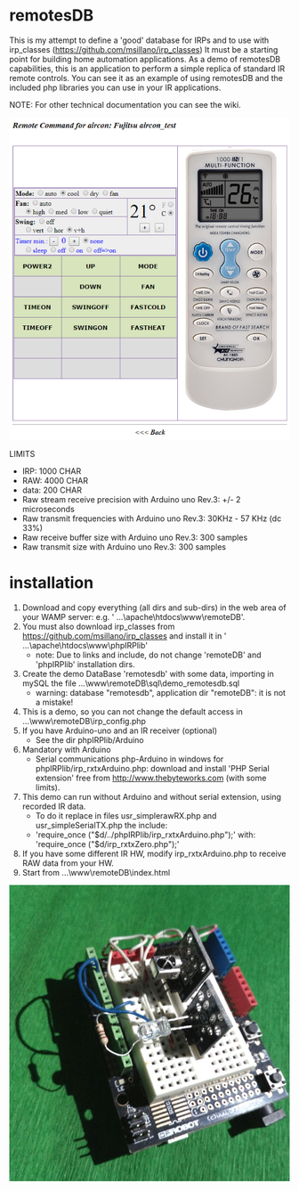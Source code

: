 # remotesDB
This is my attempt to define a 'good' database for IRPs and to use with irp_classes (https://github.com/msillano/irp_classes)
It must be a starting point for building home automation applications.
As a demo of remotesDB capabilities, this is an application to perform a simple replica of standard IR remote controls. You can see it as an example of using remotesDB and the included php libraries you can use in your IR applications.

NOTE: For other technical documentation you can see the wiki.

![Screenshot 1](./documents/remotesDB/screen01.png)

LIMITS
 -  IRP: 1000 CHAR
 -  RAW: 4000 CHAR 
 -  data: 200 CHAR
 -  Raw stream receive precision with Arduino uno Rev.3: +/- 2 microseconds
 -  Raw transmit frequencies with Arduino uno Rev.3: 30KHz - 57 KHz (dc 33%)
 -  Raw receive buffer size with Arduino uno Rev.3: 300 samples
 -  Raw transmit size with Arduino uno Rev.3: 300 samples
 
# installation
1) Download and copy everything (all dirs and sub-dirs) in the web area of your WAMP server: e.g. ' ...\apache\htdocs\www\remoteDB'.
2) You must also download irp_classes from https://github.com/msillano/irp_classes and install it in ' ...\apache\htdocs\www\phpIRPlib'
     -    note: Due to links and include, do not change 'remoteDB' and 'phpIRPlib' installation dirs.
3) Create the demo DataBase 'remotesdb' with some data, importing in mySQL the file ...\www\remoteDB\sql\demo_remotesdb.sql
     -    warning: database "remotesdb", application dir "remoteDB": it is not a mistake!
4) This is a demo, so you can not change the default access in ...\www\remoteDB\irp_config.php
5) If you have Arduino-uno and an IR receiver (optional)
     -   See the dir phpIRPlib/Arduino
6) Mandatory with Arduino
     -    Serial communications php-Arduino in windows for phpIRPlib/irp_rxtxArduino.php: download and install 'PHP Serial extension' free from http://www.thebyteworks.com (with some limits).
7) This demo can run without Arduino and  without serial extension, using recorded IR data.
     -    To do it replace in files usr_simplerawRX.php and usr_simpleSerialTX.php the include:
     -    'require_once ("$d/../phpIRPlib/irp_rxtxArduino.php");' with: 'require_once ("$d/irp_rxtxZero.php");'
8) If you have some different IR HW, modify irp_rxtxArduino.php to receive RAW data from your HW.
9) Start from ...\www\remoteDB\index.html

![Arduino IR](./documents/remotesDB/arduinoIR.jpg)
